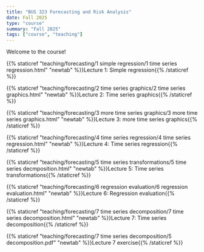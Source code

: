 ```yaml
---
title: "BUS 323 Forecasting and Risk Analysis"
date: Fall 2025
type: "course"
summary: "Fall 2025"
tags: ["course", "teaching"]
---
```


Welcome to the course!

{{% staticref "teaching/forecasting/1 simple regression/1 time series regression.html" "newtab" %}}Lecture 1: Simple regression{{% /staticref %}}

{{% staticref "teaching/forecasting/2 time series graphics/2 time series graphics.html" "newtab" %}}Lecture 2: Time series graphics{{% /staticref %}}

{{% staticref "teaching/forecasting/3 more time series graphics/3 more time series graphics.html" "newtab" %}}Lecture 3: more time series graphics{{% /staticref %}}

{{% staticref "teaching/forecasting/4 time series regression/4 time series regression.html" "newtab" %}}Lecture 4: Time series regression{{% /staticref %}}

{{% staticref "teaching/forecasting/5 time series transformations/5 time series decmposition.html" "newtab" %}}Lecture 5: Time series transformations{{% /staticref %}}

{{% staticref "teaching/forecasting/6 regression evaluation/6 regression evaluation.html" "newtab" %}}Lecture 6: Regression evaluation{{% /staticref %}}

{{% staticref "teaching/forecasting/7 time series decomposition/7 time series decomposition.html" "newtab" %}}Lecture 7: Time series decomposition{{% /staticref %}}

{{% staticref "teaching/forecasting/7 time series decomposition/5 decomposition.pdf" "newtab" %}}Lecture 7 exercise{{% /staticref %}}